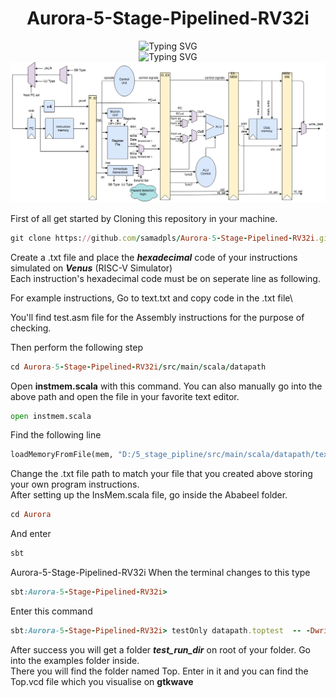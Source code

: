 <h1 align='center'> Aurora-5-Stage-Pipelined-RV32i</h1>

<div align='center'><img src="https://readme-typing-svg.demolab.com?font=Arial&size=22&pause=1000&color=F7F7F7&multiline=true&width=435&lines=A+RISC-V+based+5-Stage+Pipelined+CPU🕊" alt="Typing SVG" /><br>
<img src="https://readme-typing-svg.demolab.com?font=Arial&size=18&pause=1000&color=F7F7F7&multiline=true&width=435&lines=Designed+by+Abdul+Samad+Siddiqui🤍" alt="Typing SVG" />
</div>

<img src='doc/5stage.png'>

First of all get started by Cloning this repository in your machine.
```ruby
git clone https://github.com/samadpls/Aurora-5-Stage-Pipelined-RV32i.git
```

Create a .txt file and place the ***hexadecimal*** code of your instructions simulated on ***Venus*** (RISC-V Simulator)\
Each instruction's hexadecimal code must be on seperate line as following.

For example instructions, Go to text.txt and copy code in the .txt file\

 You'll find test.asm file for the Assembly instructions for the purpose of checking.

Then perform the following step
```ruby
cd Aurora-5-Stage-Pipelined-RV32i/src/main/scala/datapath
```
Open **instmem.scala** with this command. You can also manually go into the above path and open the file in your favorite text editor.
```py
open instmem.scala
```
Find the following line

```py
loadMemoryFromFile(mem, "D:/5_stage_pipline/src/main/scala/datapath/text.txt")
```

Change the .txt file path to match your file that you created above storing your own program instructions.\
After setting up the InsMem.scala file, go inside the Ababeel folder.

```ruby
cd Aurora
```
And enter

```ruby
sbt
```
Aurora-5-Stage-Pipelined-RV32i
When the terminal changes to this type

```ruby
sbt:Aurora-5-Stage-Pipelined-RV32i>
```

Enter this command

```ruby
sbt:Aurora-5-Stage-Pipelined-RV32i> testOnly datapath.toptest  -- -DwriteVcd=1
```

After success you will get a folder ***test_run_dir*** on root of your folder. Go into the examples folder inside.\
There you will find the folder named Top. Enter in it and you can find the Top.vcd file which you visualise on **gtkwave**
